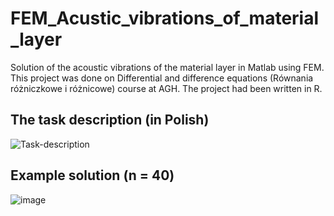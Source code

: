 # FEM_Acustic_vibrations_of_material_layer
Solution of the acoustic vibrations of the material layer in Matlab using FEM. 
This project was done on Differential and difference equations (Równania różniczkowe i różnicowe) course at AGH. The project had been written in R.

## The task description (in Polish)
![Task-description](https://user-images.githubusercontent.com/32575999/212536213-de470bc6-e923-453c-8588-3943a344ecd9.png)

## Example solution (n = 40)
![image](https://user-images.githubusercontent.com/32575999/212536255-39680d91-8cd9-4e97-8380-f9245ecc9ce3.png)


